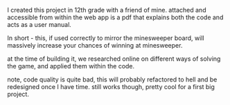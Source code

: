 I created this project in 12th grade with a friend of mine.
attached and accessible from within the web app is a pdf that explains both the code and acts as a user manual.

In short - this, if used correctly to mirror the minesweeper board, will massively increase your chances of winning at minesweeper.

at the time of building it, we researched online on different ways of solving the game, and applied them within the code.


note, code quality is quite bad, this will probably refactored to hell and be redesigned once I have time.
still works though, pretty cool for a first big project.
